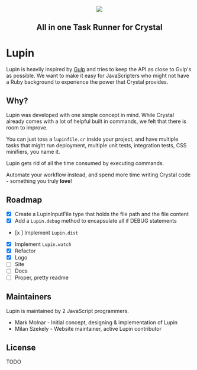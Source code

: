 <p align="center">
  <img src="https://github.com/molnarmark/lupin/blob/master/assets/logo.png"/>
  <h2 align="center">All in one Task Runner for Crystal</h2>
</p>

# Lupin


Lupin is heavily inspired by [Gulp]("http://gulpjs.com") and tries to keep the API as close to Gulp's as possible.
We want to make it easy for JavaScripters who might not have a Ruby background to experience the power that Crystal provides.


## Why?
Lupin was developed with one simple concept in mind. While Crystal already comes with a lot of helpful built in commands, we felt that there is room to improve. 

You can just toss a `lupinfile.cr` inside your project, and have multiple tasks that might run deployment, multiple unit tests, integration tests, CSS minifiers, you name it.

Lupin gets rid of all the time consumed by executing commands. 

Automate your workflow instead, and spend more time writing Crystal code - something you truly **love**!

## Roadmap

- [x] Create a LupinInputFile type that holds the file path and the file content
- [x] Add a `Lupin.debug` method to encapsulate all if DEBUG statements
- [x ] Implement `Lupin.dist`
- [x] Implement `Lupin.watch`
- [x] Refactor
- [x] Logo
- [ ] Site
- [ ] Docs
- [ ] Proper, pretty readme

## Maintainers

Lupin is maintained by 2 JavaScript programmers.
- Mark Molnar - Initial concept, designing & implementation of Lupin
- Milan Szekely - Website maintainer, active Lupin contributor

## License
TODO
